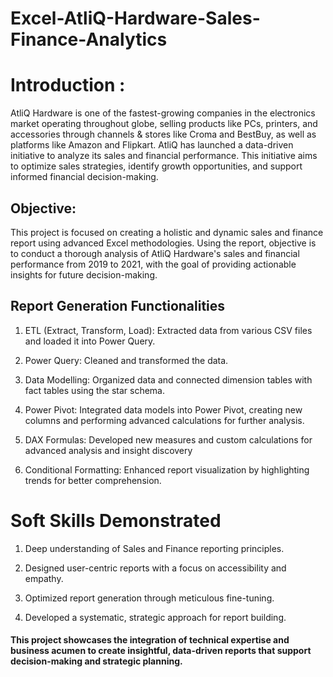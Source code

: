 # Excel-AtliQ-Hardware-Sales-Finance-Analytics

# Introduction : 
AtliQ Hardware is one of the fastest-growing companies in the electronics market operating throughout globe, selling products like PCs, printers, and accessories through channels & stores like Croma and BestBuy, as well as platforms like Amazon and Flipkart.
AtliQ has launched a data-driven initiative to analyze its sales and financial performance. This initiative aims to optimize sales strategies, identify growth opportunities, and support informed financial decision-making.
## Objective:
This project is focused on creating a holistic and dynamic sales and finance report using advanced Excel methodologies. Using the report, objective is to conduct a thorough analysis of AtliQ Hardware's sales and financial performance from 2019 to 2021, with the goal of providing actionable insights for future decision-making.

## Report Generation Functionalities
1.	ETL (Extract, Transform, Load): Extracted data from various CSV files and loaded it into Power Query.
	
2.	Power Query: Cleaned and transformed the data.
	
3.	Data Modelling: Organized data and connected dimension tables with fact tables using the star schema.
	
4.	Power Pivot: Integrated data models into Power Pivot, creating new columns and performing advanced calculations for 
    further analysis.

5.	DAX Formulas: Developed new measures and custom calculations for advanced analysis and insight discovery

6.	Conditional Formatting: Enhanced report visualization by highlighting trends for better comprehension.

# Soft Skills Demonstrated

1. Deep understanding of Sales and Finance reporting principles. 

2. Designed user-centric reports with a focus on accessibility and empathy. 

3. Optimized report generation through meticulous fine-tuning. 

4. Developed a systematic, strategic approach for report building.

#### This project showcases the integration of technical expertise and business acumen to create insightful, data-driven reports that support decision-making and strategic planning.
